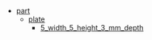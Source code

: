 * [part](part)
  * [plate](part/plate)
    * [5_width_5_height_3_mm_depth](part/plate/5_width_5_height_3_mm_depth)
